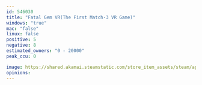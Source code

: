 ```yaml
---
id: 546030
title: "Fatal Gem VR(The First Match-3 VR Game)"
windows: "true"
mac: "false"
linux: false
positive: 5
negative: 8
estimated_owners: "0 - 20000"
peak_ccu: 0

image: https://shared.akamai.steamstatic.com/store_item_assets/steam/apps/546030/header.jpg?t=1632644587
opinions:
---
```

